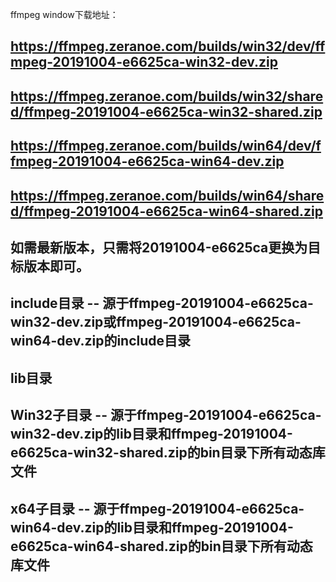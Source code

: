 ffmpeg window下载地址：
## https://ffmpeg.zeranoe.com/builds/win32/dev/ffmpeg-20191004-e6625ca-win32-dev.zip
## https://ffmpeg.zeranoe.com/builds/win32/shared/ffmpeg-20191004-e6625ca-win32-shared.zip
## https://ffmpeg.zeranoe.com/builds/win64/dev/ffmpeg-20191004-e6625ca-win64-dev.zip
## https://ffmpeg.zeranoe.com/builds/win64/shared/ffmpeg-20191004-e6625ca-win64-shared.zip
## 
## 如需最新版本，只需将20191004-e6625ca更换为目标版本即可。
## include目录 -- 源于ffmpeg-20191004-e6625ca-win32-dev.zip或ffmpeg-20191004-e6625ca-win64-dev.zip的include目录
## lib目录
##     Win32子目录 -- 源于ffmpeg-20191004-e6625ca-win32-dev.zip的lib目录和ffmpeg-20191004-e6625ca-win32-shared.zip的bin目录下所有动态库文件
##     x64子目录 -- 源于ffmpeg-20191004-e6625ca-win64-dev.zip的lib目录和ffmpeg-20191004-e6625ca-win64-shared.zip的bin目录下所有动态库文件
